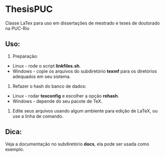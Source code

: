 # ThesisPUC

Classe LaTex para uso em dissertações de mestrado e teses de doutorado na PUC-Rio

## Uso:
1. Preparação:
 * Linux - rode o script **linkfiles.sh**.
 * Windows - copie os arquivos do subdiretório **texmf** para os diretórios adequados em seu sistema.
1. Refazer o hash do banco de dados:
  * Linux - rodar **texconfig** e escolher a opção **rehash**.
  * Windows - depende do seu pacote de TeX.
1. Edite seus arquivos usando algum ambiente para edição de LaTeX, ou use a linha de comando.

## Dica:
Veja a documentação no subdiretório **docs**, ela pode ser usada como exemplo.
